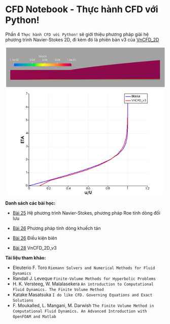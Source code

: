 # CFD Notebook - Thực hành CFD với Python!

Phần 4 `Thực hành CFD với Python!` sẽ giới thiệu phương pháp giải hệ phương trình Navier-Stokes 2D, đi kèm đó là phiên bản v3 của [VnCFD_2D](https://github.com/SangVn/VnCFD_2D_v3)

<img src="img/plate.png">

**Danh sách các bài học:**
* [Bài 25](https://nbviewer.jupyter.org/github/SangVn/CFD_Notebook_P4/blob/master/Bai_25.ipynb) Hệ phương trình Navier-Stokes, phương pháp Roe tính dòng đối lưu

* [Bài 26](https://nbviewer.jupyter.org/github/SangVn/CFD_Notebook_P4/blob/master/Bai_26.ipynb) Phương pháp tính dòng khuếch tán

* [Bài 26](https://nbviewer.jupyter.org/github/SangVn/CFD_Notebook_P4/blob/master/Bai_26.ipynb) Điều kiện biên

* [Bài 28](https://nbviewer.jupyter.org/github/SangVn/CFD_Notebook_P4/blob/master/Bai_28.ipynb) VnCFD_2D_v3


**Tài liệu tham khảo:**

* Eleuterio F. Toro `Riemann Solvers and Numerical Methods for Fluid Dynamics`
* Randall J. Leveque `Finite-Volume Methods for Hyperbolic Problems`
* H. K. Versteeg, W. Malalasekera `An introduction to Computational Fluid Dynamics. The Finite Volume Method`
* Katake Masatsuka `I do like CFD. Governing Equations and Exact Solutions`
* F. Moukalled, L. Mangani, M. Darwish `The Finite Volume Method in Computational Fluid Dynamics. An Advanced Introduction with OpenFOAM and Matlab`

